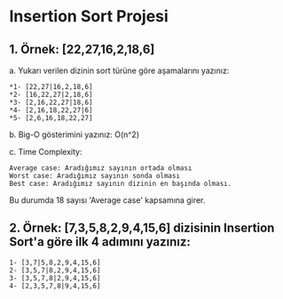 # **Insertion Sort Projesi**

## 1. Örnek: [22,27,16,2,18,6] 

a. Yukarı verilen dizinin sort türüne göre aşamalarını yazınız:
```
*1- [22,27|16,2,18,6]  
*2- [16,22,27|2,18,6]  
*3- [2,16,22,27|18,6]  
*4- [2,16,18,22,27|6]  
*5- [2,6,16,18,22,27]
```
b. Big-O gösterimini yazınız: O(n^2)

c. Time Complexity: 
```
Average case: Aradığımız sayının ortada olması
Worst case: Aradığımız sayının sonda olması
Best case: Aradığımız sayının dizinin en başında olması.
```

Bu durumda 18 sayısı 'Average case' kapsamına girer.


## 2. Örnek: [7,3,5,8,2,9,4,15,6]  dizisinin Insertion Sort'a göre ilk 4 adımını yazınız:

```
1- [3,7|5,8,2,9,4,15,6]  
2- [3,5,7|8,2,9,4,15,6]  
3- [3,5,7,8|2,9,4,15,6]  
4- [2,3,5,7,8|9,4,15,6]
```